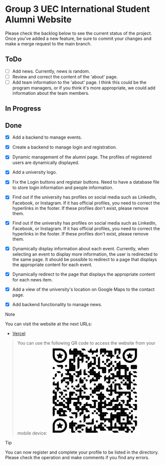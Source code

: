 # Group 3 UEC International Student Alumni Website

Please check the backlog below to see the current status of the project. Once you've added a new feature, be sure to commit your changes and make a merge request to the main branch.

## ToDo
- [ ] Add news. Currently, news is random.
- [ ] Review and correct the content of the 'about' page.
- [ ] Add team information to the 'about' page. I think this could be the program managers, or if you think it's more appropriate, we could add information about the team members.

## In Progress


## Done
- [x] Add a backend to manage events.
- [x] Create a backend to manage login and registration.
- [x] Dynamic management of the alumni page. The profiles of registered users are dynamically displayed.
- [x] Add a university logo.
- [x] Fix the Login buttons and registair buttons. Need to have a database file to store login information and people information.
- [x] Find out if the university has profiles on social media such as LinkedIn, Facebook, or Instagram. If it has official profiles, you need to correct the hyperlinks in the footer. If these profiles don't exist, please remove them.
- [x] Find out if the university has profiles on social media such as LinkedIn, Facebook, or Instagram. If it has official profiles, you need to correct the hyperlinks in the footer. If these profiles don't exist, please remove them.
- [x] Dynamically display information about each event. Currently, when selecting an event to display more information, the user is redirected to the same page. It should be possible to redirect to a page that displays the appropriate content for each event.
- [x] Dynamically redirect to the page that displays the appropriate content for each news item.
- [x] Add a view of the university's location on Google Maps to the contact page.
- [x] Add backend functionality to manage news.


> [!NOTE]
> You can visit the website at the next URLs:
> - [Vercel](https://uec-international-student-alumni-we.vercel.app/)

> You can use the following QR code to access the website from your mobile device:
![QR Code](images/VercelQr.png)

> [!TIP]
> You can now register and complete your profile to be listed in the directory. Please check the operation and make comments if you find any errors.
